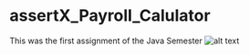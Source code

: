 # assertX_Payroll_Calulator
This was the first assignment of the Java Semester
![alt text]([http://url/to/img.png](https://github.com/assertX/assertX_Payroll_Calulator/blob/main/assignment_1_Output.PNG))
